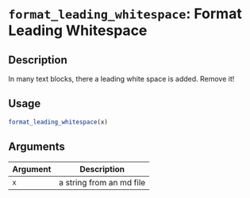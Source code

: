 # `format_leading_whitespace`: Format Leading Whitespace

## Description

In many text blocks, there a leading white space is added. Remove it!

## Usage

```r
format_leading_whitespace(x)
```

## Arguments

| Argument | Description |
| -------- | ----------- |
| `x` | a string from an md file |

